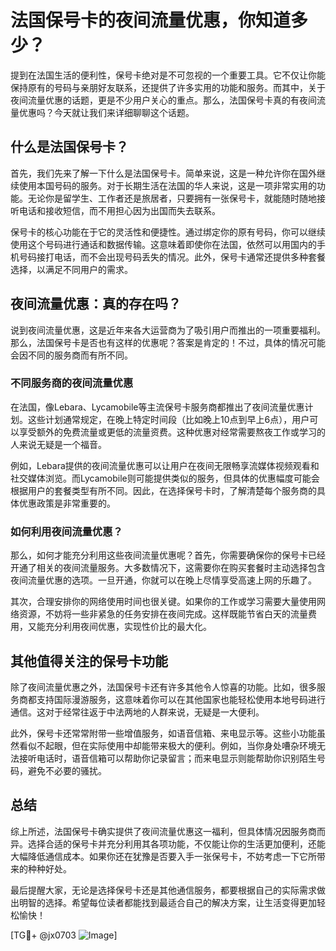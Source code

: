 # 法国保号卡的夜间流量优惠，你知道多少？

提到在法国生活的便利性，保号卡绝对是不可忽视的一个重要工具。它不仅让你能保持原有的号码与亲朋好友联系，还提供了许多实用的功能和服务。而其中，关于夜间流量优惠的话题，更是不少用户关心的重点。那么，法国保号卡真的有夜间流量优惠吗？今天就让我们来详细聊聊这个话题。

## 什么是法国保号卡？

首先，我们先来了解一下什么是法国保号卡。简单来说，这是一种允许你在国外继续使用本国号码的服务。对于长期生活在法国的华人来说，这是一项非常实用的功能。无论你是留学生、工作者还是旅居者，只要拥有一张保号卡，就能随时随地接听电话和接收短信，而不用担心因为出国而失去联系。

保号卡的核心功能在于它的灵活性和便捷性。通过绑定你的原有号码，你可以继续使用这个号码进行通话和数据传输。这意味着即使你在法国，依然可以用国内的手机号码接打电话，而不会出现号码丢失的情况。此外，保号卡通常还提供多种套餐选择，以满足不同用户的需求。

## 夜间流量优惠：真的存在吗？

说到夜间流量优惠，这是近年来各大运营商为了吸引用户而推出的一项重要福利。那么，法国保号卡是否也有这样的优惠呢？答案是肯定的！不过，具体的情况可能会因不同的服务商而有所不同。

### 不同服务商的夜间流量优惠

在法国，像Lebara、Lycamobile等主流保号卡服务商都推出了夜间流量优惠计划。这些计划通常规定，在晚上特定时间段（比如晚上10点到早上6点），用户可以享受额外的免费流量或更低的流量资费。这种优惠对经常需要熬夜工作或学习的人来说无疑是一个福音。

例如，Lebara提供的夜间流量优惠可以让用户在夜间无限畅享流媒体视频观看和社交媒体浏览。而Lycamobile则可能提供类似的服务，但具体的优惠幅度可能会根据用户的套餐类型有所不同。因此，在选择保号卡时，了解清楚每个服务商的具体优惠政策是非常重要的。

### 如何利用夜间流量优惠？

那么，如何才能充分利用这些夜间流量优惠呢？首先，你需要确保你的保号卡已经开通了相关的夜间流量服务。大多数情况下，这需要你在购买套餐时主动选择包含夜间流量优惠的选项。一旦开通，你就可以在晚上尽情享受高速上网的乐趣了。

其次，合理安排你的网络使用时间也很关键。如果你的工作或学习需要大量使用网络资源，不妨将一些非紧急的任务安排在夜间完成。这样既能节省白天的流量费用，又能充分利用夜间优惠，实现性价比的最大化。

## 其他值得关注的保号卡功能

除了夜间流量优惠之外，法国保号卡还有许多其他令人惊喜的功能。比如，很多服务商都支持国际漫游服务，这意味着你可以在其他国家也能轻松使用本地号码进行通信。这对于经常往返于中法两地的人群来说，无疑是一大便利。

此外，保号卡还常常附带一些增值服务，如语音信箱、来电显示等。这些小功能虽然看似不起眼，但在实际使用中却能带来极大的便利。例如，当你身处嘈杂环境无法接听电话时，语音信箱可以帮助你记录留言；而来电显示则能帮助你识别陌生号码，避免不必要的骚扰。

## 总结

综上所述，法国保号卡确实提供了夜间流量优惠这一福利，但具体情况因服务商而异。选择合适的保号卡并充分利用其各项功能，不仅能让你的生活更加便利，还能大幅降低通信成本。如果你还在犹豫是否要入手一张保号卡，不妨考虑一下它所带来的种种好处。

最后提醒大家，无论是选择保号卡还是其他通信服务，都要根据自己的实际需求做出明智的选择。希望每位读者都能找到最适合自己的解决方案，让生活变得更加轻松愉快！

[TG💪+ @jx0703 ![Image](https://github.com/user-attachments/assets/dbca1d08-cadb-493c-b0ec-ad6f7a83f270)]
